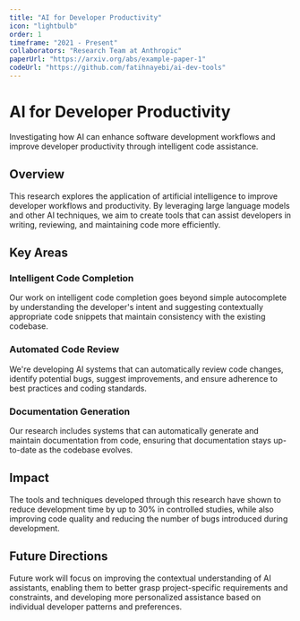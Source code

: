 ```yaml
---
title: "AI for Developer Productivity"
icon: "lightbulb"
order: 1
timeframe: "2021 - Present"
collaborators: "Research Team at Anthropic"
paperUrl: "https://arxiv.org/abs/example-paper-1"
codeUrl: "https://github.com/fatihnayebi/ai-dev-tools"
---
```


# AI for Developer Productivity

Investigating how AI can enhance software development workflows and improve developer productivity through intelligent code assistance.

## Overview

This research explores the application of artificial intelligence to improve developer workflows and productivity. By leveraging large language models and other AI techniques, we aim to create tools that can assist developers in writing, reviewing, and maintaining code more efficiently.

## Key Areas

### Intelligent Code Completion

Our work on intelligent code completion goes beyond simple autocomplete by understanding the developer's intent and suggesting contextually appropriate code snippets that maintain consistency with the existing codebase.

### Automated Code Review

We're developing AI systems that can automatically review code changes, identify potential bugs, suggest improvements, and ensure adherence to best practices and coding standards.

### Documentation Generation

Our research includes systems that can automatically generate and maintain documentation from code, ensuring that documentation stays up-to-date as the codebase evolves.

## Impact

The tools and techniques developed through this research have shown to reduce development time by up to 30% in controlled studies, while also improving code quality and reducing the number of bugs introduced during development.

## Future Directions

Future work will focus on improving the contextual understanding of AI assistants, enabling them to better grasp project-specific requirements and constraints, and developing more personalized assistance based on individual developer patterns and preferences. 